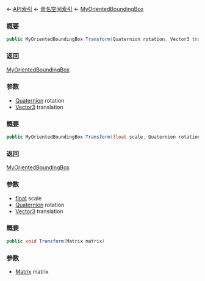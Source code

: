 ← [API索引](Api-Index) ← [命名空间索引](Namespace-Index) ← [MyOrientedBoundingBox](VRageMath.MyOrientedBoundingBox)

### 概要

```csharp
public MyOrientedBoundingBox Transform(Quaternion rotation, Vector3 translation)
```

### 返回

[MyOrientedBoundingBox](VRageMath.MyOrientedBoundingBox)

### 参数

* [Quaternion](VRageMath.Quaternion) rotation
* [Vector3](VRageMath.Vector3) translation
### 概要

```csharp
public MyOrientedBoundingBox Transform(float scale, Quaternion rotation, Vector3 translation)
```

### 返回

[MyOrientedBoundingBox](VRageMath.MyOrientedBoundingBox)

### 参数

* [float](https://docs.microsoft.com/en-us/dotnet/api/System.Single?view=netframework-4.6) scale
* [Quaternion](VRageMath.Quaternion) rotation
* [Vector3](VRageMath.Vector3) translation
### 概要

```csharp
public void Transform(Matrix matrix)
```

### 参数

* [Matrix](VRageMath.Matrix) matrix
